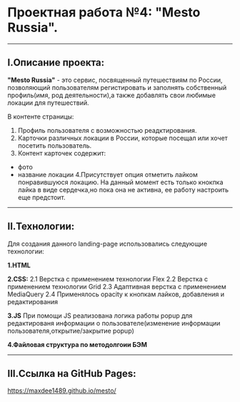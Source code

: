 # Проектная работа №4: "Mesto Russia".
___

## I.Описание проекта:
__"Mesto Russia"__ - это сервис, посвященный путешествиям по России, позволяющий пользователям регистировать и заполнять собственный профиль(имя, род деятельности),а также добавлять свои любимые локации для путешествий. 

В контенте страницы:
  1. Профиль пользователя с возможностью реадктирования.
  2. Карточки различных локации в России, которые посещал или хочет посетить пользователь. 
  3. Контент карточек содержит:
  + фото
  + название локации
  4.Присутствует опция отметить лайком понравившуюся локацию. На данный момент есть только кнокпка лайка в виде сердечка,но пока она не активна, ее работу настроить еще предстоит.

  

  ___
  ## II.Технологии:
  Для создания данного landing-page использовались следующие технологии:
  
  __1.HTML__

  __2.CSS:__
  2.1 Верстка с применением технологии Flex
  2.2 Верстка с применением технологии Grid
  2.3 Адаптивная верстка с применением MediaQuery
  2.4 Применялось opacity к кнопкам лайков, добавления и редактирования      
  
  __3.JS__
  При помощи JS реализована логика работы popup для редактированя информации о пользователе(изменение информации пользователя,открытие/закрытие popup)
  
  __4.Файловая структура по методолгоии БЭМ__

___  
## III.Ссылка на GitHub Pages:
https://maxdee1489.github.io/mesto/



 
